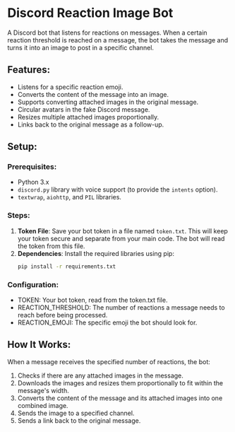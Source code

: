 # Discord Reaction Image Bot

A Discord bot that listens for reactions on messages. When a certain reaction threshold is reached on a message, the bot takes the message and turns it into an image to post in a specific channel.

## Features:
- Listens for a specific reaction emoji.
- Converts the content of the message into an image.
- Supports converting attached images in the original message.
- Circular avatars in the fake Discord message.
- Resizes multiple attached images proportionally.
- Links back to the original message as a follow-up.

## Setup:
### Prerequisites:
- Python 3.x
- `discord.py` library with voice support (to provide the `intents` option).
- `textwrap`, `aiohttp`, and `PIL` libraries.

### Steps:
1. **Token File**: Save your bot token in a file named `token.txt`. This will keep your token secure and separate from your main code. The bot will read the token from this file.
2. **Dependencies**: Install the required libraries using pip:
   ```bash
   pip install -r requirements.txt
   ```
### Configuration:
- TOKEN: Your bot token, read from the token.txt file.
- REACTION_THRESHOLD: The number of reactions a message needs to reach before being processed.
- REACTION_EMOJI: The specific emoji the bot should look for.

## How It Works:

When a message receives the specified number of reactions, the bot:

1. Checks if there are any attached images in the message.
2. Downloads the images and resizes them proportionally to fit within the message's width.
3. Converts the content of the message and its attached images into one combined image.
4. Sends the image to a specified channel.
5. Sends a link back to the original message.
